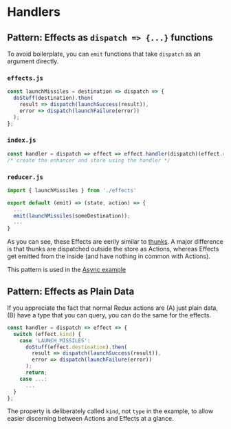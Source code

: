 # Handlers

## Pattern: Effects as `dispatch => {...}` functions

To avoid boilerplate, you can `emit` functions that take `dispatch` as an argument directly.

### `effects.js`
```javascript
const launchMissiles = destination => dispatch => {
  doStuff(destination).then(
    result => dispatch(launchSuccess(result)),
    error => dispatch(launchFailure(error))
  );
};
```

### `index.js`
```javascript
const handler = dispatch => effect => effect.handler(dispatch)(effect.data);
/* create the enhancer and store using the handler */
```

### `reducer.js`
```javascript
import { launchMissiles } from './effects'

export default (emit) => (state, action) => {
  ...
  emit(launchMissiles(someDestination));
  ...
}
```

As you can see, these Effects are eerily similar to [thunks](https://github.com/gaearon/redux-thunk). A major difference is that thunks are dispatched outside the store as Actions, whereas Effects get emitted from the inside (and have nothing in common with Actions).

This pattern is used in the [Async example](/docs/async.md)

## Pattern: Effects as Plain Data

If you appreciate the fact that normal Redux actions are (A) just plain data, (B) have a type that you can query, you can do the same for the effects.

```javascript
const handler = dispatch => effect => {
  switch (effect.kind) {
    case 'LAUNCH_MISSILES':
      doStuff(effect.destination).then(
        result => dispatch(launchSuccess(result)),
        error => dispatch(launchFailure(error))
      );
      return;
    case ...:
      ...
  }
};

```

The property is deliberately called `kind`, not `type` in the example, to allow easier discerning between Actions and Effects at a glance.
